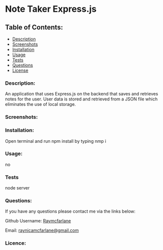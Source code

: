 # Note Taker Express.js

## Table of Contents:
  - [Description](#description)
  - [Screenshots](#screenshots)
  - [Installation](#installation)
  - [Usage](#usage)
  - [Tests](#tests)
  - [Questions](#questions)
  - [License](#license)

  
### Description:
An application that uses Express.js on the backend that saves and retrieves notes for the user.  User data is stored and retrieved from a JSON file which eliminates the use of local storage.

### Screenshots: 

 
### Installation:
Open terminal and run npm install by typing nmp i

### Usage:
 no

### Tests
node server

### Questions:

If you have any questions please contact me via the links below:

Github Username: [Raymcfarlane](https://github.com/raymcfarlane) 

Email: raynicamcfarlane@gmail.com

### Licence:
